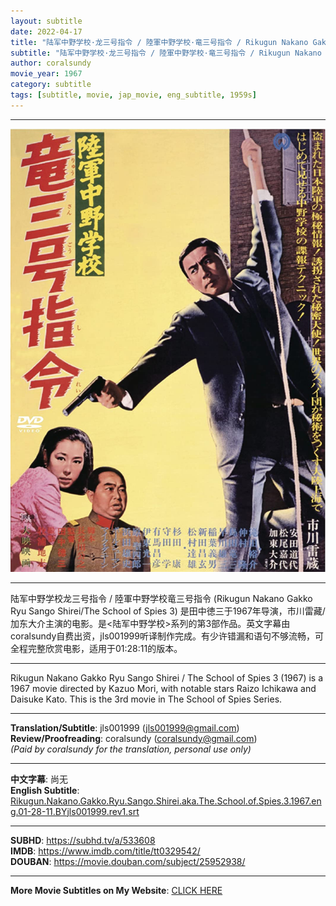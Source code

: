 ```yaml
---
layout: subtitle
date: 2022-04-17
title: "陆军中野学校·龙三号指令 / 陸軍中野学校·竜三号指令 / Rikugun Nakano Gakko Ryu Sango Shirei aka The School of Spies 3 1967 Subtitle (English)"
subtitle: "陆军中野学校·龙三号指令 / 陸軍中野学校·竜三号指令 / Rikugun Nakano Gakko Ryu Sango Shirei aka The School of Spies 3 1967 Subtitle (English)"
author: coralsundy
movie_year: 1967
category: subtitle
tags: [subtitle, movie, jap_movie, eng_subtitle, 1959s]
---
```


------

<img src="../assets/tt0329542.jpg" alt="tt0329542_cover_art" />

------

陆军中野学校龙三号指令 / 陸軍中野学校竜三号指令 (Rikugun Nakano Gakko Ryu Sango Shirei/The School of Spies 3) 是田中徳三于1967年导演，市川雷藏/加东大介主演的电影。是<陆军中野学校>系列的第3部作品。英文字幕由coralsundy自费出资，jls001999听译制作完成。有少许错漏和语句不够流畅，可全程完整欣赏电影，适用于01:28:11的版本。

------

Rikugun Nakano Gakko Ryu Sango Shirei / The School of Spies 3 (1967) is a 1967 movie directed by Kazuo Mori, with notable stars Raizo Ichikawa and Daisuke Kato. This is the 3rd movie in The School of Spies Series.

------

**Translation/Subtitle**: jls001999 (jls001999@gmail.com)<br>
**Review/Proofreading**: coralsundy (coralsundy@gmail.com)<br>
*(Paid by coralsundy for the translation, personal use only)*

------

**中文字幕**: 尚无<br>
**English Subtitle**: [Rikugun.Nakano.Gakko.Ryu.Sango.Shirei.aka.The.School.of.Spies.3.1967.eng.01-28-11.BYjls001999.rev1.srt](../subtitles/Rikugun.Nakano.Gakko.Ryu.Sango.Shirei.aka.The.School.of.Spies.3.1967.eng.01-28-11.BYjls001999.rev1.srt)

------

**SUBHD**: <https://subhd.tv/a/533608><br>
**IMDB**: <https://www.imdb.com/title/tt0329542/><br>
**DOUBAN**: <https://movie.douban.com/subject/25952938/>

------

**More Movie Subtitles on My Website**: <a href='{% post_url 2021-01-10-subtitles-summary-list %}'>CLICK HERE</a>


